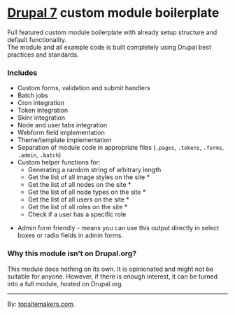 # [Drupal 7](http://drupal.org) custom module boilerplate

Full featured custom module boilerplate with already setup structure and default functionality.  
The module and all example code is built completely using Drupal best practices and standards.

### Includes

- Custom forms, validation and submit handlers
- Batch jobs
- Cron integration
- Token integration
- Skinr integration
- Node and user tabs integration
- Webform field implementation
- Theme/template implementation
- Separation of module code in appropriate files (`.pages`, `.tokens`, `.forms`, `.admin`, `.batch`)
- Custom helper functions for:
    - Generating a random string of arbitrary length
    - Get the list of all image styles on the site *
    - Get the list of all nodes on the site *
    - Get the list of all node types on the site *
    - Get the list of all users on the site *
    - Get the list of all roles on the site *
    - Check if a user has a specific role

* Admin form friendly - means you can use this output directly in select boxes or radio fields in admin forms.

### Why this module isn't on Drupal.org?

This module does nothing on its own. It is opinionated and might not be suitable for anyone. However, if there is enough interest, it can be turned into a full module, hosted on Drupal.org.

<hr>

By: [topsitemakers.com](http://www.topsitemakers.com).
